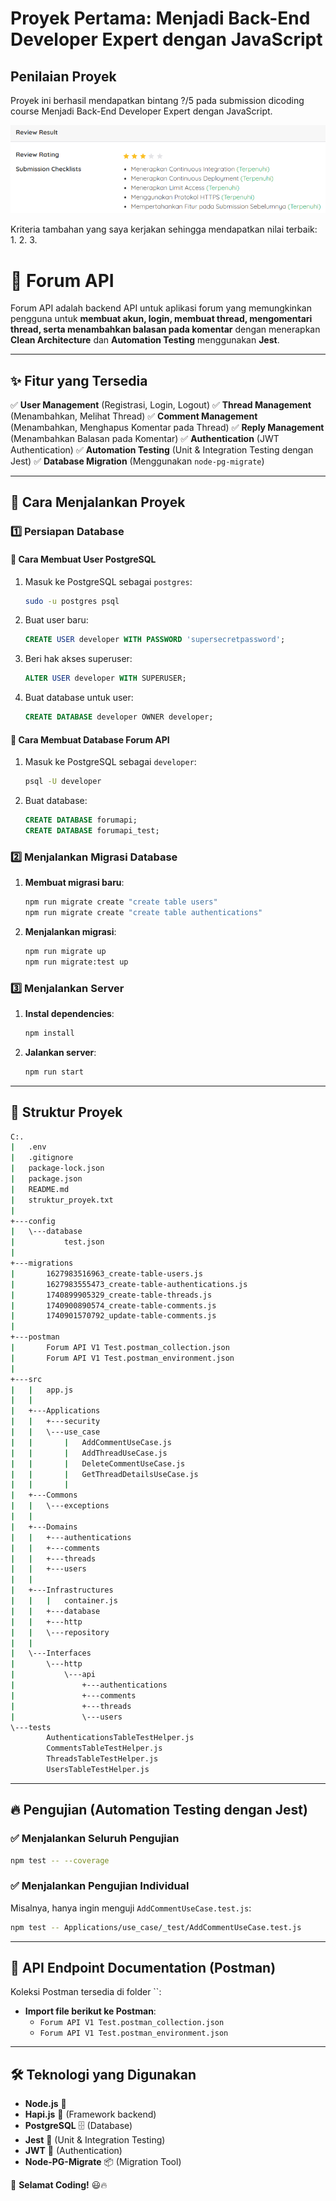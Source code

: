 # Proyek Pertama: Menjadi Back-End Developer Expert dengan JavaScript
## Penilaian Proyek
Proyek ini berhasil mendapatkan bintang ?/5 pada submission dicoding course Menjadi Back-End Developer Expert dengan JavaScript.

![Penilaian Proyek](README/penilaian_proyek.png)

Kriteria tambahan yang saya kerjakan sehingga mendapatkan nilai terbaik:
1. 
2. 
3. 

# 📌 Forum API

Forum API adalah backend API untuk aplikasi forum yang memungkinkan pengguna untuk **membuat akun, login, membuat thread, mengomentari thread, serta menambahkan balasan pada komentar** dengan menerapkan **Clean Architecture** dan **Automation Testing** menggunakan **Jest**.

---

## ✨ **Fitur yang Tersedia**

✅ **User Management** (Registrasi, Login, Logout) ✅ **Thread Management** (Menambahkan, Melihat Thread) ✅ **Comment Management** (Menambahkan, Menghapus Komentar pada Thread) ✅ **Reply Management** (Menambahkan Balasan pada Komentar) ✅ **Authentication** (JWT Authentication) ✅ **Automation Testing** (Unit & Integration Testing dengan Jest) ✅ **Database Migration** (Menggunakan `node-pg-migrate`)

---

## 🚀 **Cara Menjalankan Proyek**

### 1️⃣ **Persiapan Database**

#### **📌 Cara Membuat User PostgreSQL**

1. Masuk ke PostgreSQL sebagai `postgres`:
   ```sh
   sudo -u postgres psql
   ```
2. Buat user baru:
   ```sql
   CREATE USER developer WITH PASSWORD 'supersecretpassword';
   ```
3. Beri hak akses superuser:
   ```sql
   ALTER USER developer WITH SUPERUSER;
   ```
4. Buat database untuk user:
   ```sql
   CREATE DATABASE developer OWNER developer;
   ```

#### **📌 Cara Membuat Database Forum API**

1. Masuk ke PostgreSQL sebagai `developer`:
   ```sh
   psql -U developer
   ```
2. Buat database:
   ```sql
   CREATE DATABASE forumapi;
   CREATE DATABASE forumapi_test;
   ```

### 2️⃣ **Menjalankan Migrasi Database**

1. **Membuat migrasi baru**:
   ```sh
   npm run migrate create "create table users"
   npm run migrate create "create table authentications"
   ```
2. **Menjalankan migrasi**:
   ```sh
   npm run migrate up
   npm run migrate:test up
   ```

### 3️⃣ **Menjalankan Server**

1. **Instal dependencies**:
   ```sh
   npm install
   ```
2. **Jalankan server**:
   ```sh
   npm run start
   ```

---

## 📌 **Struktur Proyek**

```bash
C:.
|   .env
|   .gitignore
|   package-lock.json
|   package.json
|   README.md
|   struktur_proyek.txt
|   
+---config
|   \---database
|           test.json
|                 
+---migrations
|       1627983516963_create-table-users.js
|       1627983555473_create-table-authentications.js
|       1740899905329_create-table-threads.js
|       1740900890574_create-table-comments.js
|       1740901570792_update-table-comments.js
|
+---postman
|       Forum API V1 Test.postman_collection.json
|       Forum API V1 Test.postman_environment.json
|
+---src
|   |   app.js
|   |   
|   +---Applications
|   |   +---security
|   |   \---use_case
|   |       |   AddCommentUseCase.js
|   |       |   AddThreadUseCase.js
|   |       |   DeleteCommentUseCase.js
|   |       |   GetThreadDetailsUseCase.js
|   |       |
|   +---Commons
|   |   \---exceptions
|   |
|   +---Domains
|   |   +---authentications
|   |   +---comments
|   |   +---threads
|   |   +---users
|   |
|   +---Infrastructures
|   |   |   container.js
|   |   +---database
|   |   +---http
|   |   \---repository
|   |
|   \---Interfaces
|       \---http
|           \---api
|               +---authentications
|               +---comments
|               +---threads
|               \---users
\---tests
        AuthenticationsTableTestHelper.js
        CommentsTableTestHelper.js
        ThreadsTableTestHelper.js
        UsersTableTestHelper.js
```

---

## 🔥 **Pengujian (Automation Testing dengan Jest)**

### ✅ **Menjalankan Seluruh Pengujian**

```sh
npm test -- --coverage
```

### ✅ **Menjalankan Pengujian Individual**

Misalnya, hanya ingin menguji `AddCommentUseCase.test.js`:

```sh
npm test -- Applications/use_case/_test/AddCommentUseCase.test.js
```

---

## 📮 **API Endpoint Documentation (Postman)**

Koleksi Postman tersedia di folder ``:

- **Import file berikut ke Postman**:
  - `Forum API V1 Test.postman_collection.json`
  - `Forum API V1 Test.postman_environment.json`

---

## 🛠 **Teknologi yang Digunakan**

- **Node.js** 🚀
- **Hapi.js** 🎯 (Framework backend)
- **PostgreSQL** 🗄️ (Database)
- **Jest** 🧪 (Unit & Integration Testing)
- **JWT** 🔐 (Authentication)
- **Node-PG-Migrate** 📦 (Migration Tool)

📌 **Selamat Coding!** 😃🔥

